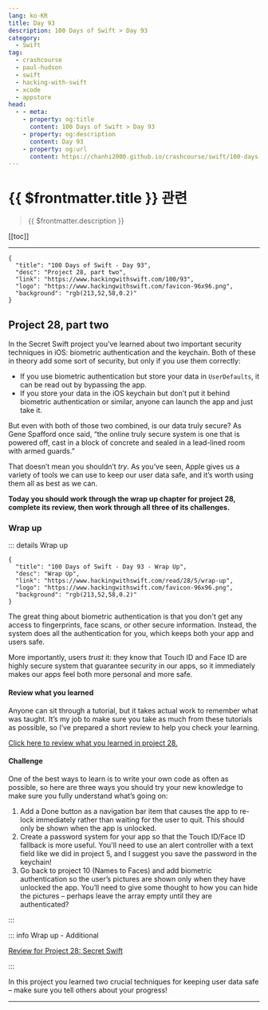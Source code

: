 ```yaml
---
lang: ko-KR
title: Day 93
description: 100 Days of Swift > Day 93
category:
  - Swift
tag: 
  - crashcourse
  - paul-hudson
  - swift
  - hacking-with-swift
  - xcode
  - appstore
head:
  - - meta:
    - property: og:title
      content: 100 Days of Swift > Day 93
    - property: og:description
      content: Day 93
    - property: og:url
      content: https://chanhi2000.github.io/crashcourse/swift/100-days-of-swift/93.html
---
```


# {{ $frontmatter.title }} 관련

> {{ $frontmatter.description }}

[[toc]]

---

```component VPCard
{
  "title": "100 Days of Swift - Day 93",
  "desc": "Project 28, part two",
  "link": "https://www.hackingwithswift.com/100/93",
  "logo": "https://www.hackingwithswift.com/favicon-96x96.png",
  "background": "rgb(213,52,58,0.2)"
}
```

## Project 28, part two

In the Secret Swift project you’ve learned about two important security techniques in iOS: biometric authentication and the keychain. Both of these in theory add some sort of security, but only if you use them correctly:

- If you use biometric authentication but store your data in `UserDefaults`, it can be read out by bypassing the app.
- If you store your data in the iOS keychain but don’t put it behind biometric authentication or similar, anyone can launch the app and just take it.

But even with both of those two combined, is our data truly secure? As Gene Spafford once said, “the online truly secure system is one that is powered off, cast in a block of concrete and sealed in a lead-lined room with armed guards.”

That doesn’t mean you shouldn’t _try_. As you’ve seen, Apple gives us a variety of tools we can use to keep our user data safe, and it’s worth using them all as best as we can.

__Today you should work through the wrap up chapter for project 28, complete its review, then work through all three of its challenges.__

### Wrap up

::: details Wrap up

```component VPCard
{
  "title": "100 Days of Swift - Day 93 - Wrap Up",
  "desc": "Wrap Up",
  "link": "https://www.hackingwithswift.com/read/28/5/wrap-up",
  "logo": "https://www.hackingwithswift.com/favicon-96x96.png",
  "background": "rgb(213,52,58,0.2)"
}
```

<VidStack src="youtube/4-VfhcMSvSY" />

The great thing about biometric authentication is that you don't get any access to fingerprints, face scans, or other secure information. Instead, the system does all the authentication for you, which keeps both your app and users safe.

More importantly, users _trust_ it: they know that Touch ID and Face ID are highly secure system that guarantee security in our apps, so it immediately makes our apps feel both more personal and more safe.

#### Review what you learned

Anyone can sit through a tutorial, but it takes actual work to remember what was taught. It’s my job to make sure you take as much from these tutorials as possible, so I’ve prepared a short review to help you check your learning.

[Click here to review what you learned in project 28.][project-28-secret-swift]

#### Challenge

One of the best ways to learn is to write your own code as often as possible, so here are three ways you should try your new knowledge to make sure you fully understand what’s going on:

1. Add a Done button as a navigation bar item that causes the app to re-lock immediately rather than waiting for the user to quit. This should only be shown when the app is unlocked.
2. Create a password system for your app so that the Touch ID/Face ID fallback is more useful. You'll need to use an alert controller with a text field like we did in project 5, and I suggest you save the password in the keychain!
3. Go back to project 10 (Names to Faces) and add biometric authentication so the user’s pictures are shown only when they have unlocked the app. You’ll need to give some thought to how you can hide the pictures – perhaps leave the array empty until they are authenticated?

:::

::: info Wrap up - Additional

[Review for Project 28: Secret Swift][project-28-secret-swift]

:::

In this project you learned two crucial techniques for keeping user data safe – make sure you tell others about your progress!

---

<TagLinks />

[project-28-secret-swift]: https://www.hackingwithswift.com/review/hws/project-28-secret-swift